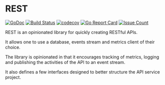 # REST
[![GoDoc](https://godoc.org/github.com/dndungu/rest?status.svg)](https://godoc.org/github.com/dndungu/rest)
[![Build Status](https://travis-ci.org/dndungu/rest.svg?branch=master)](https://travis-ci.org/dndungu/rest)
[![codecov](https://codecov.io/gh/dndungu/rest/branch/master/graph/badge.svg)](https://codecov.io/gh/dndungu/rest)
[![Go Report Card](https://goreportcard.com/badge/github.com/dndungu/rest)](https://goreportcard.com/report/github.com/dndungu/rest)
[![Issue Count](https://codeclimate.com/github/dndungu/rest/badges/issue_count.svg)](https://codeclimate.com/github/dndungu/rest)

REST is an opinionated library for quickly creating RESTful APIs.

It allows one to use a database, events stream and metrics client of their choice.

The library is opinionated in that it encourages tracking of metrics, logging and publishing the activities of the API to an event stream.

It also defines a few interfaces designed to better structure the API service project.

